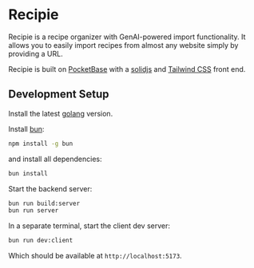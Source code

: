 # Recipie

Recipie is a recipe organizer with GenAI-powered import functionality. It allows you to easily import recipes from almost any website simply by providing a URL.

Recipie is built on [PocketBase](https://pocketbase.io/) with a [solidjs](https://www.solidjs.com/) and [Tailwind CSS](https://tailwindcss.com/) front end.

## Development Setup

Install the latest [golang](https://go.dev/doc/install) version.

Install [bun](https://bun.sh/):

```bash
npm install -g bun
```

and install all dependencies:

```bash
bun install
```

Start the backend server:

```bash
bun run build:server
bun run server
```

In a separate terminal, start the client dev server:

```bash
bun run dev:client
```

Which should be available at `http://localhost:5173`.
